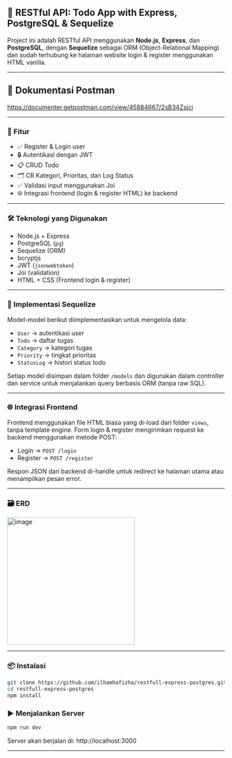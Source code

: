 ## 📘 RESTful API: Todo App with Express, PostgreSQL & Sequelize

Project ini adalah RESTful API menggunakan **Node.js**, **Express**, dan **PostgreSQL**, dengan **Sequelize** sebagai ORM (Object-Relational Mapping) dan sudah terhubung ke halaman website login & register menggunakan HTML vanilla.

---

## 📄 Dokumentasi Postman
https://documenter.getpostman.com/view/45884667/2sB34Zsjcj

---

### 🚀 Fitur

* ✅ Register & Login user
* 🔒 Autentikasi dengan JWT
* 📋 CRUD Todo
* 🗂️ CR Kategori, Prioritas, dan Log Status
* ✅ Validasi input menggunakan Joi
* 🌐 Integrasi frontend (login & register HTML) ke backend

---

### 🛠️ Teknologi yang Digunakan

* Node.js + Express
* PostgreSQL (`pg`)
* Sequelize (ORM)
* bcryptjs
* JWT (`jsonwebtoken`)
* Joi (validation)
* HTML + CSS (Frontend login & register)

---

### 🧩 Implementasi Sequelize

Model-model berikut diimplementasikan untuk mengelola data:
- `User` → autentikasi user
- `Todo` → daftar tugas
- `Category` → kategori tugas
- `Priority` → tingkat prioritas
- `StatusLog` → histori status todo

Setiap model disimpan dalam folder `/models` dan digunakan dalam controller dan service untuk menjalankan query berbasis ORM (tanpa raw SQL).

---

### 🌐 Integrasi Frontend

Frontend menggunakan file HTML biasa yang di-load dari folder `views`, tanpa template engine. Form login & register mengirimkan request ke backend menggunakan metode POST:

- Login → `POST /login`  
- Register → `POST /register`  

Respon JSON dari backend di-handle untuk redirect ke halaman utama atau menampilkan pesan error.

---

### 🗃️ ERD
<img width="295" alt="image" src="https://github.com/user-attachments/assets/a84b54da-94bd-46d2-8927-c202315cc6d2" />

---

### 📦 Instalasi

```bash
git clone https://github.com/ilhamhafizha/restfull-express-postgres.git
cd restfull-express-postgres
npm install
```

### ▶️ Menjalankan Server

```bash
npm run dev
```

Server akan berjalan di: http://localhost:3000

---
